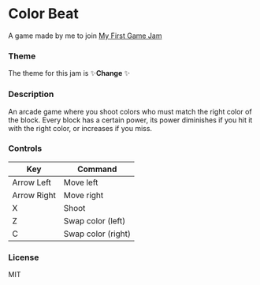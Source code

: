 # Color Beat
A game made by me to join [My First Game Jam](https://itch.io/jam/my-first-game-jam-summer-2020)

### Theme
The theme for this jam is ✨**Change** ✨

### Description
An arcade game where you shoot colors who must match
the right color of the block. Every block has a certain
power, its power diminishes if you hit it with the right
color, or increases if you miss.

### Controls
| Key | Command |
|---|---|
| Arrow Left | Move left |
| Arrow Right | Move right |
| X | Shoot |
| Z | Swap color (left) |
| C | Swap color (right) |

### License
MIT